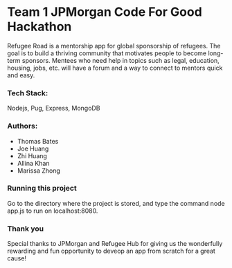 Team 1 JPMorgan Code For Good Hackathon
=======================

Refugee Road is a mentorship app for global sponsorship of refugees. The goal is to build a thriving community that motivates people to become long-term sponsors. Mentees who need help in topics such as legal, education, housing, jobs, etc. will have a forum and a way to connect to mentors quick and easy. 

### Tech Stack: 
Nodejs, Pug, Express, MongoDB

### Authors: 
- Thomas Bates
- Joe Huang
- Zhi Huang
- Allina Khan
- Marissa Zhong

### Running this project 
Go to the directory where the project is stored, and type the command node app.js to run on localhost:8080.

### Thank you
Special thanks to JPMorgan and Refugee Hub for giving us the wonderfully rewarding and fun opportunity to deveop an app from scratch for a great cause!

